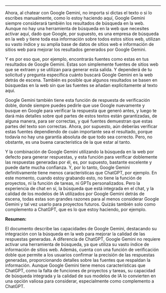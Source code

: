 
---

Ahora, al chatear con Google Gemini, no importa si dictas el texto o si lo escribes manualmente, como lo estoy haciendo aquí, Google Gemini siempre considerará también los resultados de búsqueda en la web. Aunque no hay una herramienta de búsqueda en la web que necesites activar aquí, dado que Google, por supuesto, es una empresa de búsqueda en la web y tiene toda esa información sobre todos estos sitios web, utilizan su vasto índice y su amplia base de datos de sitios web e información de sitios web para mejorar los resultados generados por Google Gemini.

Y es por eso que, por ejemplo, encontrarás fuentes como estas en tus resultados de Google Gemini. Estas son simplemente fuentes de sitios web que se extraen y se utilizan para generar esta salida. Y dependerá de tu solicitud y pregunta específica cuánto buscará Google Gemini en la web detrás de escena. También es posible que algunos resultados se basen en búsquedas en la web sin que las fuentes se añadan explícitamente al texto aquí.

Google Gemini también tiene esta función de respuesta de verificación doble, donde siempre puedes pedirle que use Google nuevamente y busque en Google para verificar la respuesta que generó antes, y luego te dará más detalles sobre qué partes de estos textos están garantizadas, de alguna manera, para ser correctas, y qué fuentes demuestran que estas partes del texto son correctas. Ahora, por supuesto, aún deberías verificar estas fuentes dependiendo de cuán importante sea el resultado, porque todavía no hay una garantía absoluta de que todo sea correcto. Pero, no obstante, es una buena característica de la que estar al tanto.

Y la combinación de Google Gemini utilizando la búsqueda en la web por defecto para generar respuestas, y esta función para verificar doblemente las respuestas generadas por él, es, por supuesto, bastante excelente y puede darte mucha confianza. Y, por lo tanto, Google Gemini definitivamente tiene menos características que ChatGPT, por ejemplo. En este momento, cuando estoy grabando esto, no tiene la función de proyectos, ni la función de tareas, ni GPTs personalizados. Pero la experiencia de chat en sí, la búsqueda que está integrada en el chat, y la calidad de los modelos de IA utilizados por Google Gemini detrás de escena, todas estas son grandes razones para al menos considerar Google Gemini y tal vez usarlo para proyectos futuros. Quizás también solo como complemento a ChatGPT, que es lo que estoy haciendo, por ejemplo.

**Resumen:**

El documento describe las capacidades de Google Gemini, destacando su integración con la búsqueda en la web para mejorar la calidad de las respuestas generadas. A diferencia de ChatGPT, Google Gemini no requiere activar una herramienta de búsqueda, ya que utiliza su vasto índice de información de sitios web. Además, cuenta con una función de verificación doble que permite a los usuarios confirmar la precisión de las respuestas generadas, proporcionando detalles sobre las fuentes que respaldan la información. Aunque Google Gemini tiene menos características que ChatGPT, como la falta de funciones de proyectos y tareas, su capacidad de búsqueda integrada y la calidad de sus modelos de IA lo convierten en una opción valiosa para considerar, especialmente como complemento a ChatGPT.
